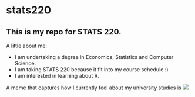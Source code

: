 # stats220

## This is my repo for STATS 220. 

A little about me:

- I am undertaking a degree in Economics, Statistics and Computer Science. 
- I am taking STATS 220 because it fit into my course schedule :)
- I am interested in learning about R.

A meme that captures how I currently feel about my university studies is ![](https://preview.redd.it/m5damrj79cx71.jpg?auto=webp&s=c48399ee24bad9f1e5ff0f0ce8938740b89f6308)
